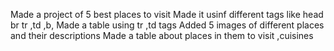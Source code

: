 Made a project  of 5 best places to visit 
Made it usinf different tags like head br tr ,td ,b,
Made a table using tr ,td tags
Added 5 images of different places  and their descriptions 
Made a table about places in them to visit ,cuisines
